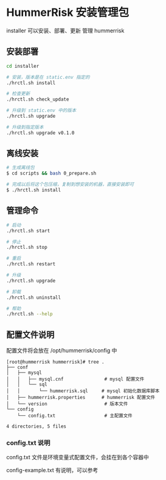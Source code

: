 # HummerRisk 安装管理包

installer 可以安装、部署、更新 管理 hummerrisk

## 安装部署

```bash
cd installer

# 安装，版本是在 static.env 指定的
./hrctl.sh install

# 检查更新
./hrctl.sh check_update

# 升级到 static.env 中的版本
./hrctl.sh upgrade

# 升级到指定版本
./hrctl.sh upgrade v0.1.0
```

## 离线安装
```bash
# 生成离线包
$ cd scripts && bash 0_prepare.sh

# 完成以后将这个包压缩，复制到想安装的机器，直接安装即可
$ ./hrctl.sh install
```

## 管理命令

```bash
# 启动
./hrctl.sh start

# 停止
./hrctl.sh stop

# 重启
./hrctl.sh restart

# 升级
./hrctl.sh upgrade

# 卸载
./hrctl.sh uninstall

# 帮助
./hrctl.sh --help
```

## 配置文件说明

配置文件将会放在 /opt/hummerrisk/config 中

```
[root@hummerrisk hummerrisk]# tree .
├── conf
│   ├── mysql                      
│   │   ├── mysql.cnf               # mysql 配置文件
│   │   └── sql
│   │       └── hummerrisk.sql     # mysql 初始化数据库脚本
│   ├── hummerrisk.properties      # hummerrisk 配置文件
│   └── version                     # 版本文件
└── config
    └── config.txt                  # 主配置文件

4 directories, 5 files
```

### config.txt 说明

config.txt 文件是环境变量式配置文件，会挂在到各个容器中

config-example.txt 有说明，可以参考
